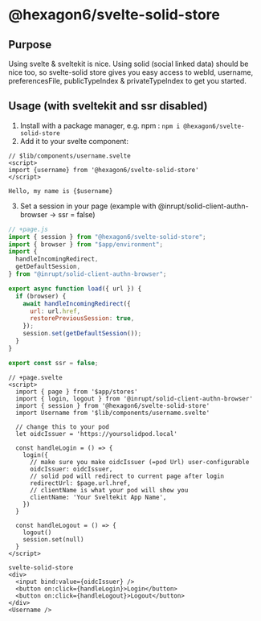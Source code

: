 # @hexagon6/svelte-solid-store

## Purpose

Using svelte & sveltekit is nice. Using solid (social linked data) should be nice too, so svelte-solid store gives you easy access to webId, username, preferencesFile, publicTypeIndex & privateTypeIndex to get you started.

## Usage (with sveltekit and ssr disabled)

1. Install with a package manager, e.g. npm : `npm i @hexagon6/svelte-solid-store`
2. Add it to your svelte component:

```svelte
// $lib/components/username.svelte
<script>
import {username} from '@hexagon6/svelte-solid-store'
</script>

Hello, my name is {$username}
```

3. Set a session in your page (example with @inrupt/solid-client-authn-browser -> ssr = false)

```javascript
// +page.js
import { session } from "@hexagon6/svelte-solid-store";
import { browser } from "$app/environment";
import {
  handleIncomingRedirect,
  getDefaultSession,
} from "@inrupt/solid-client-authn-browser";

export async function load({ url }) {
  if (browser) {
    await handleIncomingRedirect({
      url: url.href,
      restorePreviousSession: true,
    });
    session.set(getDefaultSession());
  }
}

export const ssr = false;
```

```svelte
// +page.svelte
<script>
  import { page } from '$app/stores'
  import { login, logout } from '@inrupt/solid-client-authn-browser'
  import { session } from '@hexagon6/svelte-solid-store'
  import Username from '$lib/components/username.svelte'

  // change this to your pod
  let oidcIssuer = 'https://yoursolidpod.local'

  const handleLogin = () => {
    login({
      // make sure you make oidcIssuer (=pod Url) user-configurable
      oidcIssuer: oidcIssuer,
      // solid pod will redirect to current page after login
      redirectUrl: $page.url.href,
      // clientName is what your pod will show you
      clientName: 'Your Sveltekit App Name',
    })
  }

  const handleLogout = () => {
    logout()
    session.set(null)
  }
</script>

svelte-solid-store
<div>
  <input bind:value={oidcIssuer} />
  <button on:click={handleLogin}>Login</button>
  <button on:click={handleLogout}>Logout</button>
</div>
<Username />
```
